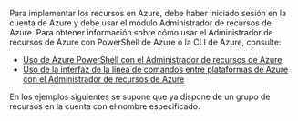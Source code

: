 
Para implementar los recursos en Azure, debe haber iniciado sesión en la cuenta de Azure y debe usar el módulo Administrador de recursos de Azure. Para obtener información sobre cómo usar el Administrador de recursos de Azure con PowerShell de Azure o la CLI de Azure, consulte:

- [Uso de Azure PowerShell con el Administrador de recursos de Azure](powershell-azure-resource-manager.md)
- [Uso de la interfaz de la línea de comandos entre plataformas de Azure con el Administrador de recursos de Azure](../articles/virtual-machines/xplat-cli-azure-resource-manager.md)

En los ejemplos siguientes se supone que ya dispone de un grupo de recursos en la cuenta con el nombre especificado.

<!---HONumber=Oct15_HO3-->
